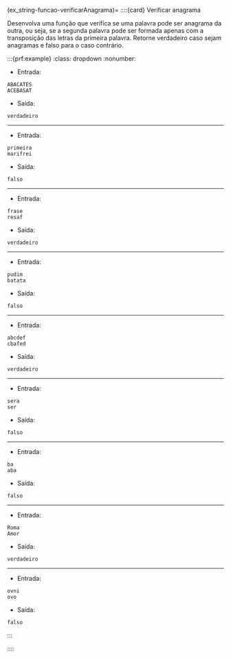 (ex_string-funcao-verificarAnagrama)=
::::{card} Verificar anagrama

Desenvolva uma função que verifica se uma palavra pode ser anagrama da outra, ou seja, se a segunda palavra pode ser formada apenas com a transposição das letras da primeira palavra. Retorne verdadeiro caso sejam anagramas e falso para o caso contrário.

:::{prf:example}
:class: dropdown
:nonumber:

- Entrada:

```
ABACATES
ACEBASAT
```

- Saída:

```
verdadeiro
```

---

- Entrada:

```
primeira
marifrei
```

- Saída:

```
falso
```

---

- Entrada:

```
frase
resaf
```

- Saída:

```
verdadeiro
```

---

- Entrada:

```
pudim
batata
```

- Saída:

```
falso
```

---

- Entrada:

```
abcdef
cbafed
```

- Saída:

```
verdadeiro
```

---

- Entrada:

```
sera
ser
```

- Saída:

```
falso
```

---

- Entrada:

```
ba
aba
```

- Saída:

```
falso
```

---

- Entrada:

```
Roma
Amor
```

- Saída:

```
verdadeiro
```

---

- Entrada:

```
ovni
ovo
```

- Saída:

```
falso
```

:::

::::